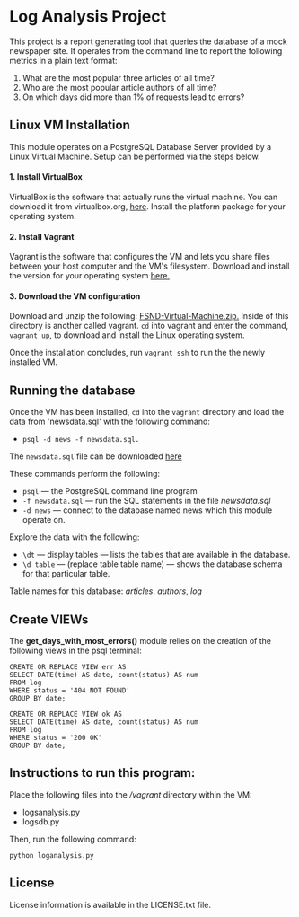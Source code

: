 
# Log Analysis Project
This project is a report generating tool that queries the database of a mock
newspaper site. It operates from the command line to report the following
metrics in a plain text format:
1. What are the most popular three articles of all time?
2. Who are the most popular article authors of all time?
3. On which days did more than 1% of requests lead to errors?

## Linux VM Installation
This module operates on a PostgreSQL Database Server provided by a Linux
Virtual Machine. Setup can be performed via the steps below.

#### 1. Install VirtualBox
VirtualBox is the software that actually runs the virtual machine. You can
download it from virtualbox.org, [here](https://www.virtualbox.org/wiki/Download_Old_Builds_5_1). Install the platform package for your operating system.

#### 2. Install Vagrant
Vagrant is the software that configures the VM and lets you share files
between your host computer and the VM's filesystem. Download and install
the version for your operating system [here.](https://www.vagrantup.com/downloads.html)

#### 3. Download the VM configuration
Download and unzip the following: [FSND-Virtual-Machine.zip.](https://s3.amazonaws.com/video.udacity-data.com/topher/2018/April/5acfbfa3_fsnd-virtual-machine/fsnd-virtual-machine.zip)
Inside of this directory is another called vagrant. `cd` into vagrant and
enter the command, `vagrant up`, to download and install the Linux operating
system.

Once the installation concludes, run `vagrant ssh` to run the the newly
installed VM.

## Running the database
Once the VM has been installed, `cd` into the `vagrant` directory and load
the data from 'newsdata.sql' with the following command:
* `psql -d news -f newsdata.sql.`

The `newsdata.sql` file can be downloaded [here](https://d17h27t6h515a5.cloudfront.net/topher/2016/August/57b5f748_newsdata/newsdata.zip)

These commands perform the following:
* `psql` — the PostgreSQL command line program
* `-f newsdata.sql` — run the SQL statements in the file _newsdata.sql_
* `-d news` — connect to the database named news which this module operate on.

Explore the data with the following:
* `\dt` — display tables — lists the tables that are available in the database.
* `\d table` — (replace table table name) — shows the database schema for
that particular table.

Table names for this database: _articles_, _authors_, _log_

## Create VIEWs

The **get_days_with_most_errors()** module relies on the creation of the
following views in the psql terminal:

```
CREATE OR REPLACE VIEW err AS
SELECT DATE(time) AS date, count(status) AS num
FROM log
WHERE status = '404 NOT FOUND'
GROUP BY date;
```

```
CREATE OR REPLACE VIEW ok AS
SELECT DATE(time) AS date, count(status) AS num
FROM log
WHERE status = '200 OK'
GROUP BY date;
```

## Instructions to run this program:
Place the following files into the _/vagrant_ directory within the VM:
* logsanalysis.py
* logsdb.py

Then, run the following command:

```
python loganalysis.py
```

## License
License information is available in the LICENSE.txt file.
